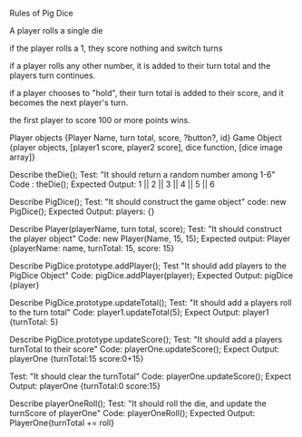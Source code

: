 Rules of Pig Dice

A player rolls a single die

if the player rolls a 1, they score nothing and switch turns

if a player rolls any other number, it is added to their turn total and the players turn continues.

if a player chooses to "hold", their turn total is added to their score, and it becomes the next player's turn.

the first player to score 100 or more points wins.

Player objects {Player Name, turn total, score, ?button?, id}
Game Object {player objects, [player1 score, player2 score], dice function, [dice image array]}

Describe theDie();
Test: "It should return a random number among 1-6"
Code : theDie();
Expected Output: 1 || 2 || 3 || 4 || 5 || 6

Describe PigDice();
Test: "It should construct the game object"
code: new PigDice();
Expected Output: players: {}

Describe Player(playerName, turn total, score);
Test: "It should construct the player object"
Code: new Player(Name, 15, 15);
Expected output: Player {playerName: name, turnTotal: 15, score: 15}

Describe PigDice.prototype.addPlayer();
Test "It should add players to the PigDice Object"
Code: pigDice.addPlayer(player);
Expected Output: pigDice {player}

Describe PigDice.prototype.updateTotal();
Test: "It should add a players roll to the turn total"
Code: player1.updateTotal(5);
Expect Output: player1 {turnTotal: 5}

Describe PigDice.prototype.updateScore();
Test: "It should add a players turnTotal to their score"
Code: playerOne.updateScore();
Expect Output: playerOne {turnTotal:15 score:0+15}

Test: "It should clear the turnTotal"
Code: playerOne.updateScore();
Expect Output: playerOne {turnTotal:0 score:15}

Describe playerOneRoll();
Test: "It should roll the die, and update the turnScore of playerOne"
Code: playerOneRoll();
Expected Output: PlayerOne{turnTotal += roll}